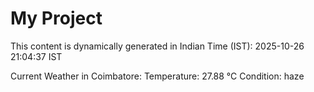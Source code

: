 # My Project

This content is dynamically generated in Indian Time (IST): 2025-10-26 21:04:37 IST


Current Weather in Coimbatore:
Temperature: 27.88 °C
Condition: haze
